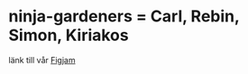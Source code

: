 # ninja-gardeners = Carl, Rebin, Simon, Kiriakos 
länk till vår [Figjam](https://www.figma.com/board/ifN4kB05vmmRwodeJfWJ3g/Ninja-Gardeners?node-id=0-1&t=HRS5aUC4Is6MCj9u-1)

